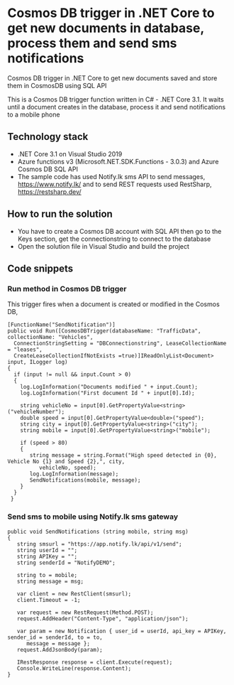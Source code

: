 # Cosmos DB trigger in .NET Core to get new documents in database, process them and send sms notifications

Cosmos DB trigger in .NET Core to get new documents saved and store them in CosmosDB using SQL API

This is a Cosmos DB trigger function written in C# - .NET Core 3.1. It waits until a document creates in the database, process it and send notifications to a mobile phone

## Technology stack  
* .NET Core 3.1 on Visual Studio 2019
* Azure functions v3 (Microsoft.NET.SDK.Functions - 3.0.3) and Azure Cosmos DB SQL API
* The sample code has used Notify.lk sms API to send messages, https://www.notify.lk/ and to send REST requests used RestSharp, https://restsharp.dev/

## How to run the solution
 * You have to create a Cosmos DB account with SQL API then go to the Keys section, get the connectionstring to connect to the database
 * Open the solution file in Visual Studio and build the project
 
## Code snippets
### Run method in Cosmos DB trigger
This trigger fires when a document is created or modified in the Cosmos DB,
```
[FunctionName("SendNotification")]
public void Run([CosmosDBTrigger(databaseName: "TrafficData", collectionName: "Vehicles", 
  ConnectionStringSetting = "DBConnectionstring", LeaseCollectionName = "leases", 
  CreateLeaseCollectionIfNotExists =true)]IReadOnlyList<Document> input, ILogger log)
{
  if (input != null && input.Count > 0)
  {
    log.LogInformation("Documents modified " + input.Count);
    log.LogInformation("First document Id " + input[0].Id);

    string vehicleNo = input[0].GetPropertyValue<string>("vehicleNumber");
    double speed = input[0].GetPropertyValue<double>("speed");
    string city = input[0].GetPropertyValue<string>("city");
    string mobile = input[0].GetPropertyValue<string>("mobile");

    if (speed > 80)
    {
       string message = string.Format("High speed detected in {0}, Vehicle No {1} and Speed {2},", city,
          vehicleNo, speed);
       log.LogInformation(message);
       SendNotifications(mobile, message);
    }
  }
 }
```
### Send sms to mobile using Notify.lk sms gateway
```
public void SendNotifications (string mobile, string msg)
{
   string smsurl = "https://app.notify.lk/api/v1/send";
   string userId = "";
   string APIKey = "";
   string senderId = "NotifyDEMO";

   string to = mobile;
   string message = msg;

   var client = new RestClient(smsurl);
   client.Timeout = -1;

   var request = new RestRequest(Method.POST);
   request.AddHeader("Content-Type", "application/json");

   var param = new Notification { user_id = userId, api_key = APIKey, sender_id = senderId, to = to,
      message = message };
   request.AddJsonBody(param);

   IRestResponse response = client.Execute(request);
   Console.WriteLine(response.Content);
}
```
